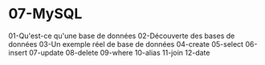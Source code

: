 # 07-MySQL
 
01-Qu'est-ce qu'une base de données
02-Découverte des bases de données
03-Un exemple réel de base de données
04-create
05-select
06-insert
07-update
08-delete
09-where
10-alias
11-join
12-date
